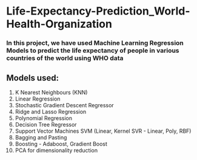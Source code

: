 # Life-Expectancy-Prediction_World-Health-Organization

### In this project, we have used Machine Learning Regression Models to predict the life expectancy of people in various countries of the world using WHO data

## Models used:
1. K Nearest Neighbours (KNN)
2. Linear Regression
3. Stochastic Gradient Descent Regressor
4. Ridge and Lasso Regression 
5. Polynomial Regression
6. Decision Tree Regressor
7. Support Vector Machines SVM (Linear, Kernel SVR - Linear, Poly, RBF)
8. Bagging and Pasting
9. Boosting - Adaboost, Gradient Boost
10. PCA for dimensionality reduction